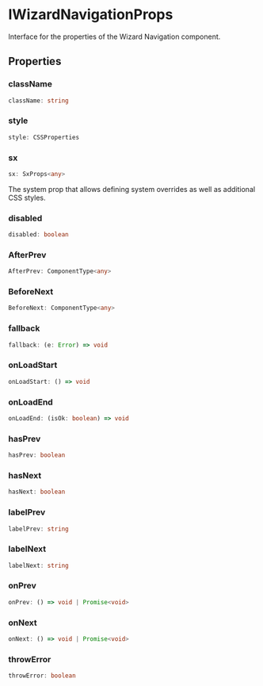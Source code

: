 # IWizardNavigationProps

Interface for the properties of the Wizard Navigation component.

## Properties

### className

```ts
className: string
```

### style

```ts
style: CSSProperties
```

### sx

```ts
sx: SxProps<any>
```

The system prop that allows defining system overrides as well as additional CSS styles.

### disabled

```ts
disabled: boolean
```

### AfterPrev

```ts
AfterPrev: ComponentType<any>
```

### BeforeNext

```ts
BeforeNext: ComponentType<any>
```

### fallback

```ts
fallback: (e: Error) => void
```

### onLoadStart

```ts
onLoadStart: () => void
```

### onLoadEnd

```ts
onLoadEnd: (isOk: boolean) => void
```

### hasPrev

```ts
hasPrev: boolean
```

### hasNext

```ts
hasNext: boolean
```

### labelPrev

```ts
labelPrev: string
```

### labelNext

```ts
labelNext: string
```

### onPrev

```ts
onPrev: () => void | Promise<void>
```

### onNext

```ts
onNext: () => void | Promise<void>
```

### throwError

```ts
throwError: boolean
```
